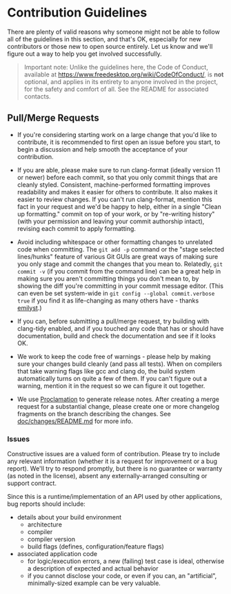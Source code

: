 # Contribution Guidelines

<!--
Copyright 2018-2019 Collabora, Ltd.

SPDX-License-Identifier: CC-BY-4.0
-->

There are plenty of valid reasons why someone might not be able
to follow all of the guidelines in this section, and that's OK,
especially for new contributors or those new to open source entirely.
Let us know and we'll figure out a way to help you get involved successfully.

> Important note: Unlike the guidelines here, the Code of Conduct,
> available at <https://www.freedesktop.org/wiki/CodeOfConduct/>,
> is **not** optional,
> and applies in its entirety to anyone involved in the project,
> for the safety and comfort of all.
> See the README for associated contacts.

## Pull/Merge Requests

- If you're considering starting work on a large change that you'd like to contribute,
  it is recommended to first open an issue before you start,
  to begin a discussion and help smooth the acceptance of your contribution.

- If you are able, please make sure to run clang-format
  (ideally version 11 or newer) before each commit,
  so that you only commit things that are cleanly styled.
  Consistent, machine-performed formatting improves readability and makes it easier for others to contribute.
  It also makes it easier to review changes.
  If you can't run clang-format, mention this fact in your request and we'd be happy to help,
  either in a single "Clean up formatting." commit on top of your work,
  or by "re-writing history" (with your permission and leaving your commit authorship intact),
  revising each commit to apply formatting.

- Avoid including whitespace or other formatting changes to unrelated code when committing.
  The `git add -p` command or the "stage selected lines/hunks" feature of various Git GUIs are
  great ways of making sure you only stage and commit the changes that you mean to.
  Relatedly, `git commit -v` (if you commit from the command line) can be a great help
  in making sure you aren't committing things you don't mean to,
  by showing the diff you're committing in your commit message editor.
  (This can even be set system-wide in `git config --global commit.verbose true`
  if you find it as life-changing as many others have - thanks
  [emilyst](https://twitter.com/emilyst/status/1039205453010362368).)

- If you can, before submitting a pull/merge request, try building with clang-tidy enabled,
  and if you touched any code that has or should have documentation,
  build and check the documentation and see if it looks OK.

- We work to keep the code free of warnings -
  please help by making sure your changes build cleanly (and pass all tests).
  When on compilers that take warning flags like gcc and clang do,
  the build system automatically turns on quite a few of them.
  If you can't figure out a warning, mention it in the request so we can figure it out together.

- We use [Proclamation](https://gitlab.com/ryanpavlik/proclamation) to generate release notes.
  After creating a merge request for a substantial change, please create one or more changelog
  fragments on the branch describing the changes.  See
  [doc/changes/README.md](doc/changes/README.md) for more info.

### Issues

Constructive issues are a valued form of contribution.
Please try to include any relevant information
(whether it is a request for improvement or a bug report).
We'll try to respond promptly,
but there is no guarantee or warranty (as noted in the license),
absent any externally-arranged consulting or support contract.

Since this is a runtime/implementation of an API used by other applications,
bug reports should include:

- details about your build environment
  - architecture
  - compiler
  - compiler version
  - build flags (defines, configuration/feature flags)
- associated application code
  - for logic/execution errors, a new (failing) test case is ideal,
    otherwise a description of expected and actual behavior
  - if you cannot disclose your code, or even if you can,
    an "artificial", minimally-sized example can be very valuable.

